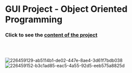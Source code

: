 # GUI Project - Object Oriented Programming


 ### Click to see the [content of the project](pdfs/2021l_GUI_DZ_PRO1.pdf)
<br></br>

![226459129-ab5114b1-de02-447e-8ae4-3d61f7bdb038](https://user-images.githubusercontent.com/76729568/229891905-d8496751-01bb-49c2-ab05-f536ca8a5ac1.png)
![226459152-b3c1ad85-eac5-4a55-92d5-eeb575a8825d](https://user-images.githubusercontent.com/76729568/229891915-3d895f47-0926-4a8d-9baf-d062b2e414e7.png)
